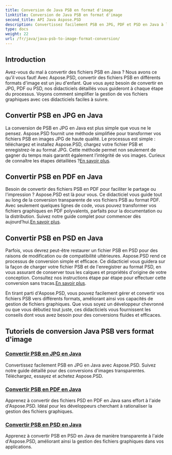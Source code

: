 ```yaml
---
title: Conversion de Java PSB en format d'image
linktitle: Conversion de Java PSB en format d'image
second_title: API Java Aspose.PSD
description: Convertissez facilement PSB en JPG, PDF et PSD en Java à l'aide d'Aspose.PSD. Suivez nos tutoriels pour des conversions d'images transparentes et améliorez vos projets.
type: docs
weight: 22
url: /fr/java/java-psb-to-image-format-conversion/
---
```

## Introduction
Avez-vous du mal à convertir des fichiers PSB en Java ? Nous avons ce qu'il vous faut! Avec Aspose.PSD, convertir des fichiers PSB en différents formats d'image est un jeu d'enfant. Que vous ayez besoin de convertir en JPG, PDF ou PSD, nos didacticiels détaillés vous guideront à chaque étape du processus. Voyons comment simplifier la gestion de vos fichiers graphiques avec ces didacticiels faciles à suivre.

## Convertir PSB en JPG en Java

 La conversion de PSB en JPG en Java est plus simple que vous ne le pensez. Aspose.PSD fournit une méthode simplifiée pour transformer vos fichiers PSB en images JPG de haute qualité. Le processus est simple : téléchargez et installez Aspose.PSD, chargez votre fichier PSB et enregistrez-le au format JPG. Cette méthode permet non seulement de gagner du temps mais garantit également l’intégrité de vos images. Curieux de connaître les étapes détaillées ?[En savoir plus](./convert-psb-to-jpg-java/).

## Convertir PSB en PDF en Java

Besoin de convertir des fichiers PSB en PDF pour faciliter le partage ou l'impression ? Aspose.PSD est là pour vous. Ce didacticiel vous guide tout au long de la conversion transparente de vos fichiers PSB au format PDF. Avec seulement quelques lignes de code, vous pouvez transformer vos fichiers graphiques en PDF polyvalents, parfaits pour la documentation ou la distribution. Suivez notre guide complet pour commencer dès aujourd’hui.[En savoir plus](./convert-psb-to-pdf-java/).

## Convertir PSB en PSD en Java

 Parfois, vous devrez peut-être restaurer un fichier PSB en PSD pour des raisons de modification ou de compatibilité ultérieures. Aspose.PSD rend ce processus de conversion simple et efficace. Ce didacticiel vous guidera sur la façon de charger votre fichier PSB et de l'enregistrer au format PSD, en vous assurant de conserver tous les calques et propriétés d'origine de votre conception. Consultez nos instructions étape par étape pour effectuer cette conversion sans tracas.[En savoir plus](./convert-psb-to-psd-java/).

En tirant parti d'Aspose.PSD, vous pouvez facilement gérer et convertir vos fichiers PSB vers différents formats, améliorant ainsi vos capacités de gestion de fichiers graphiques. Que vous soyez un développeur chevronné ou que vous débutiez tout juste, ces didacticiels vous fournissent les conseils dont vous avez besoin pour des conversions fluides et efficaces.

## Tutoriels de conversion Java PSB vers format d'image
### [Convertir PSB en JPG en Java](./convert-psb-to-jpg-java/)
Convertissez facilement PSB en JPG en Java avec Aspose.PSD. Suivez notre guide détaillé pour des conversions d'images transparentes. Téléchargez, essayez et achetez Aspose.PSD.
### [Convertir PSB en PDF en Java](./convert-psb-to-pdf-java/)
Apprenez à convertir des fichiers PSD en PDF en Java sans effort à l'aide d'Aspose.PSD. Idéal pour les développeurs cherchant à rationaliser la gestion des fichiers graphiques.
### [Convertir PSB en PSD en Java](./convert-psb-to-psd-java/)
Apprenez à convertir PSB en PSD en Java de manière transparente à l'aide d'Aspose.PSD, améliorant ainsi la gestion des fichiers graphiques dans vos applications.